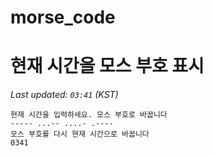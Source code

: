# morse_code
# 현재 시간을 모스 부호 표시
<!-- MORSE_TIME_START -->
_Last updated: `03:41` (KST)_

```
현재 시간을 입력하세요. 모스 부호로 바꿉니다
----- ...-- ....- .----
모스 부호를 다시 현재 시간으로 바꿉니다
0341
```
<!-- MORSE_TIME_END -->
